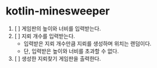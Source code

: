 # kotlin-minesweeper

1. [ ] 게임판의 높이와 너비를 입력받는다.
2. [ ] 지뢰 개수를 입력받는다.
   - 입력받은 지뢰 개수만큼 지뢰를 생성하며 위치는 랜덤이다.
   - 단, 입력받은 높이와 너비를 초과할 수 없다.
3. [ ] 생성한 지뢰찾기 게임판을 출력한다.
